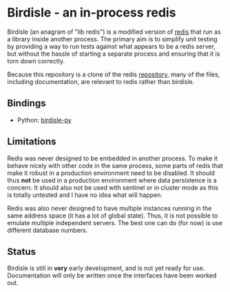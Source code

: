 # Birdisle - an in-process redis

Birdisle (an anagram of "lib redis") is a modified version of
[redis](https://redis.io) that run as a library inside another process. The
primary aim is to simplify unit testing by providing a way to run tests
against what appears to be a redis server, but without the hassle of starting a
separate process and ensuring that it is torn down correctly.

Because this repository is a clone of the redis
[repository](https://github.com/antirez/redis), many of the files, including
documentation, are relevant to redis rather than birdisle.

## Bindings

- Python: [birdisle-py](https://github.com/bmerry/birdisle-py)

## Limitations

Redis was never designed to be embedded in another process. To make it behave
nicely with other code in the same process, some parts of redis that make it
robust in a production environment need to be disabled. It should thus **not**
be used in a production environment where data persistence is a concern. It
should also not be used with sentinel or in cluster mode as this is totally
untested and I have no idea what will happen.

Redis was also never designed to have multiple instances running in the same
address space (it has a lot of global state). Thus, it is not possible to
emulate multiple independent servers. The best one can do (for now) is use
different database numbers.

## Status

Birdisle is still in **very** early development, and is not yet ready for use.
Documentation will only be written once the interfaces have been worked out.
